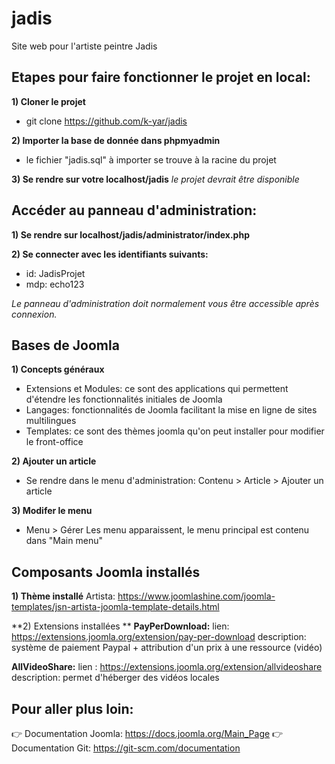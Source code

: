 # jadis
Site web pour l'artiste peintre Jadis

## Etapes pour faire fonctionner le projet en local:

**1) Cloner le projet**
- git clone https://github.com/k-yar/jadis

**2) Importer la base de donnée dans phpmyadmin**
- le fichier "jadis.sql" à importer se trouve à la racine du projet

**3) Se rendre sur votre localhost/jadis**
*le projet devrait être disponible*

## Accéder au panneau d'administration: 

**1) Se rendre sur  localhost/jadis/administrator/index.php**

**2) Se connecter avec les identifiants suivants:**
- id: JadisProjet
- mdp: echo123

*Le panneau d'administration doit normalement vous être accessible après connexion.*

## Bases de Joomla

**1) Concepts généraux**
- Extensions et Modules: ce sont des applications qui permettent d'étendre les fonctionnalités initiales de Joomla
- Langages: fonctionnalités de Joomla facilitant la mise en ligne de sites multilingues
- Templates: ce sont des thèmes joomla qu'on peut installer pour modifier le front-office

**2) Ajouter un article**
- Se rendre dans le menu d'administration:
  Contenu > Article > Ajouter un article

**3) Modifer le menu**
- Menu > Gérer
  Les menu apparaissent, le menu principal est contenu dans "Main menu"
  
## Composants Joomla installés

**1) Thème installé**
Artista: https://www.joomlashine.com/joomla-templates/jsn-artista-joomla-template-details.html

**2) Extensions installées **
**PayPerDownload:** 
lien: https://extensions.joomla.org/extension/pay-per-download
description: système de paiement Paypal + attribution d'un prix à une ressource (vidéo)

**AllVideoShare:** 
lien : https://extensions.joomla.org/extension/allvideoshare  
description: permet d'héberger des vidéos locales


## Pour aller plus loin:

:point_right: Documentation Joomla: https://docs.joomla.org/Main_Page
:point_right: Documentation Git: https://git-scm.com/documentation

